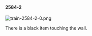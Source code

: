 #### 2584-2
![train-2584-2-0.png](https://github.com/lil-lab/nlvr/raw/master/nlvr/train/images/55/train-2584-2-0.png "train-2584-2-0.png")

There is a black item touching the wall.